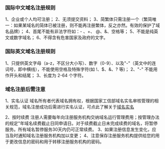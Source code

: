 ### 国际中文域名注册规则
1、企业或个人均可注册；
2、无须提交资料；
3、简繁体只需注册一个（繁简唯一：如果某域名的简体已被注册，则不能再注册繁体，反之亦然。有效的保护了域名品牌）；
4、首尾不能有非法字符如：- 、+、 @、&、空格等；
5、不能是纯英文或数字域名；
6、不得含有危害国家及政府的文字。

### 国际英文域名注册规则
1、只提供英文字母（a-z，不区分大小写）、数字（0-9）、以及"-"（英文中的连词号，即中横线），不能使用空格及特殊字符(如 !、$、&、? 等)；
2、"-" 不能用作开头和结尾；
3、长度为 2-64 个字符。

### 域名注册后需注意

1、实名认证
域名所有者代表域名拥有权，根据国家工信部域名实名审核管理的相关规范，域名注册成功后需进行实名认证，可点此了解关于[域名实名](/document/product/242/6707#2.-.E5.AE.9E.E5.90.8D.E8.AE.A4.E8.AF.81.E9.97.AE.E9.A2.98faq)

2、按时续费
注册人需要每年向注册服务机构交纳域名运行管理费用；按管理办法的规定"年域名续费截止日同申请日。对于续费截止日未完成续费的域名，将暂停服务。所有域名暂停服务30天内仍可正常续费。
3、如果注册信息发生变化，应当及时通知域名注册服务机构加以变更；
4、注意保存注册服务机构提供给您的用于更改信息的密码和用于转移注册服务机构的密码。